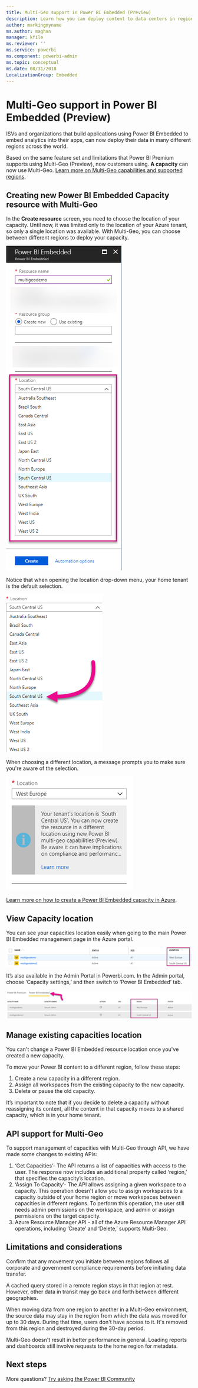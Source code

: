 ```yaml
---
title: Multi-Geo support in Power BI Embedded (Preview)
description: Learn how you can deploy content to data centers in regions other than the home region of the Power BI Embedded.  
author: markingmyname
ms.author: maghan
manager: kfile
ms.reviewer: ''
ms.service: powerbi
ms.component: powerbi-admin
ms.topic: conceptual
ms.date: 08/31/2018
LocalizationGroup: Embedded
---
```


# Multi-Geo support in Power BI Embedded (Preview)

ISVs and organizations that build applications using Power BI Embedded to embed analytics into their apps, can now deploy their data in many different regions across the world.

Based on the same feature set and limitations that Power BI Premium supports using Multi-Geo (Preview), now customers using. **A capacity** can now use Multi-Geo. [Learn more on Multi-Geo capabilities and supported regions](../service-admin-premium-Multi-Geo.md).

## Creating new Power BI Embedded Capacity resource with Multi-Geo

In the **Create resource** screen, you need to choose the location of your capacity. Until now, it was limited only to the location of your Azure tenant, so only a single location was available. With Multi-Geo, you can choose between different regions to deploy your capacity.

![Power BI Embedded Multi-Geo setup](media/embedded-multi-geo.md/pbie-multi-geo-setup.png)

Notice that when opening the location drop-down menu, your home tenant is the default selection.
  
![Power BI Embedded Multi Geo default location](media/embedded-multi-geo.md/pbie-multi-geo-default-location.png)

When choosing a different location, a message prompts you to make sure you're aware of the selection.

![Location change](media/embedded-multi-geo.md/pbie-multi-geo-location-change.png)

[Learn more on how to create a Power BI Embedded capacity in Azure](azure-pbie-what-is-power-bi-embedded.md).

## View Capacity location

You can see your capacities location easily when going to the main Power BI Embedded management page in the Azure portal.

![Capacities with different locations](media/embedded-multi-geo.md/pbie-multi-geo-location-different.png)

It’s also available in the Admin Portal in Powerbi.com. In the Admin portal, choose ‘Capacity settings,’ and then switch to ‘Power BI Embedded’ tab.

![View in admin portal](media/embedded-multi-geo.md/pbie-multi-geo-admin-portal.png)

## Manage existing capacities location

You can't change a Power BI Embedded resource location once you've created a new capacity.

To move your Power BI content to a different region, follow these steps:

1. Create a new capacity in a different region.
2. Assign all workspaces from the existing capacity to the new capacity.
3. Delete or pause the old capacity.

It’s important to note that if you decide to delete a capacity without reassigning its content, all the content in that capacity moves to a shared capacity, which is in your home tenant.

## API support for Multi-Geo

To support management of capacities with Multi-Geo through API, we have made some changes to existing APIs:

1. ‘Get Capacities’- The API returns a list of capacities with access to the user. The response now includes an additional property called ‘region,’ that specifies the capacity’s location.
2. ‘Assign To Capacity’- The API allows assigning a given workspace to a capacity. This operation doesn't allow you to assign workspaces to a capacity outside of your home region or move workspaces between capacities in different regions. To perform this operation, the user still needs admin permissions on the workspace, and admin or assign permissions on the target capacity.
3. Azure Resource Manager API - all of the Azure Resource Manager API operations, including ‘Create’ and ‘Delete,’ supports Multi-Geo.

## Limitations and considerations

Confirm that any movement you initiate between regions follows all corporate and government compliance requirements before initiating data transfer.

A cached query stored in a remote region stays in that region at rest. However, other data in transit may go back and forth between different geographies.

When moving data from one region to another in a Multi-Geo environment, the source data may stay in the region from which the data was moved for up to 30 days. During that time, users don't have access to it. It's removed from this region and destroyed during the 30-day period.

Multi-Geo doesn't result in better performance in general. Loading reports and dashboards still involve requests to the home region for metadata.

## Next steps

More questions? [Try asking the Power BI Community](http://community.powerbi.com/)
